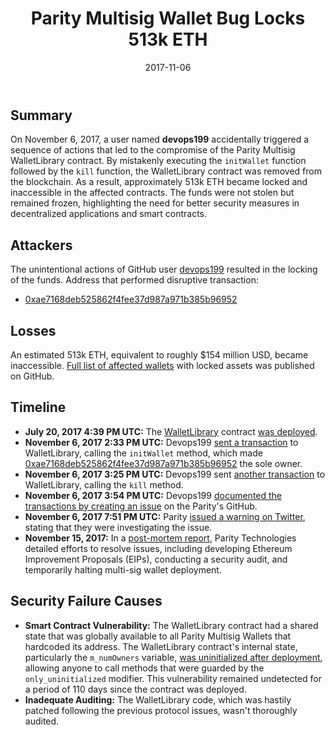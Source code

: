 ﻿---
date: 2017-11-06
attacks/posts/custodians: "Parity Technologies"
attacks/posts/categories:
    - "DeFi"
    - "Smart contracts"
title: "Parity Multisig Wallet Bug Locks 513k ETH"
---

## Summary

On November 6, 2017, a user named **devops199** accidentally triggered a sequence of actions that led to the compromise of the Parity Multisig WalletLibrary contract. By mistakenly executing the `initWallet` function followed by the `kill` function, the WalletLibrary contract was removed from the blockchain. As a result, approximately 513k ETH became locked and inaccessible in the affected contracts. The funds were not stolen but remained frozen, highlighting the need for better security measures in decentralized applications and smart contracts.

## Attackers

The unintentional actions of GitHub user [devops199](https://github.com/devops199) resulted in the locking of the funds. Address that performed disruptive transaction:
- [0xae7168deb525862f4fee37d987a971b385b96952](https://etherscan.io/address/0xae7168deb525862f4fee37d987a971b385b96952)

## Losses

An estimated 513k ETH, equivalent to roughly $154 million USD, became inaccessible. [Full list of affected wallets](https://github.com/barrywhitehat1/Parity2VictimList/blob/master/gistfile1.txt) with locked assets was published on GitHub.

## Timeline

- **July 20, 2017 4:39 PM UTC:** The [WalletLibrary](https://etherscan.io/address/0x863df6bfa4469f3ead0be8f9f2aae51c91a907b4) contract [was deployed](https://etherscan.io/tx/0x348ec4b5a396c95b4a5524ab0ff61b5f6e434098cf6e5c1a6887bed2bc35625d).
- **November 6, 2017 2:33 PM UTC:** Devops199 [sent a transaction](https://etherscan.io/tx/0x05f71e1b2cb4f03e547739db15d080fd30c989eda04d37ce6264c5686e0722c9) to WalletLibrary, calling the `initWallet` method, which made [0xae7168deb525862f4fee37d987a971b385b96952](https://etherscan.io/address/0xae7168deb525862f4fee37d987a971b385b96952) the sole owner.
- **November 6, 2017 3:25 PM UTC:** Devops199 sent [another transaction](https://etherscan.io/tx/0x47f7cff7a5e671884629c93b368cb18f58a993f4b19c2a53a8662e3f1482f690) to WalletLibrary, calling the `kill` method.
- **November 6, 2017 3:54 PM UTC:** Devops199 [documented the transactions by creating an issue](https://github.com/openethereum/parity-ethereum/issues/6995) on the Parity's GitHub.
- **November 6, 2017 7:51 PM UTC:** Parity [issued a warning on Twitter](https://twitter.com/ParityTech/status/927850992145719296), stating that they were investigating the issue.
- **November 15, 2017:** In a [post-mortem report](https://www.parity.io/blog/a-postmortem-on-the-parity-multi-sig-library-self-destruct/), Parity Technologies detailed efforts to resolve issues, including developing Ethereum Improvement Proposals (EIPs), conducting a security audit, and temporarily halting multi-sig wallet deployment.

## Security Failure Causes

- **Smart Contract Vulnerability:** The WalletLibrary contract had a shared state that was globally available to all Parity Multisig Wallets that hardcoded its address. The WalletLibrary contract's internal state, particularly the `m_numOwners` variable, [was uninitialized after deployment](https://hackernoon.com/parity-wallet-hack-2-electric-boogaloo-e493f2365303), allowing anyone to call methods that were guarded by the `only_uninitialized` modifier. This vulnerability remained undetected for a period of 110 days since the contract was deployed.
- **Inadequate Auditing:** The WalletLibrary code, which was hastily patched following the previous protocol issues, wasn't thoroughly audited.

